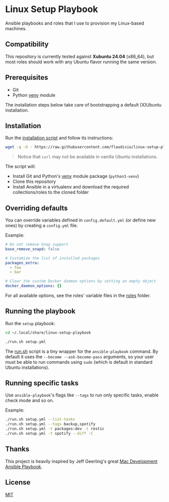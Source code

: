 # Linux Setup Playbook

Ansible playbooks and roles that I use to provision my Linux-based machines.

## Compatibility

This repository is currently tested against **Xubuntu 24.04** (x86_64), but most roles should work with any Ubuntu flavor
running the same version.

## Prerequisites

- Git
- Python [venv](https://docs.python.org/3/library/venv.html) module

The installation steps below take care of bootstrapping a default (X)Ubuntu installation.

## Installation

Run the [installation script](install.sh) and follow its instructions:

```bash
wget -q -O - https://raw.githubusercontent.com/flaudisio/linux-setup-playbook/refs/heads/main/install.sh | bash
```

> Notice that `curl` may not be available in vanilla Ubuntu installations.

The script will:

- Install Git and Python's [venv](https://docs.python.org/3/library/venv.html) module package (`python3-venv`)
- Clone this repository
- Install Ansible in a virtualenv and download the required collections/roles to the cloned folder

## Overriding defaults

You can override variables defined in `config.default.yml` (or define new ones) by creating a `config.yml` file.

Example:

```yaml
# Do not remove Snap support
base_remove_snapd: false

# Customize the list of installed packages
packages_extra:
  - foo
  - bar

# Clear the custom Docker daemon options by setting an empty object
docker_daemon_options: {}
```

For all available options, see the roles' variable files in the [roles](roles) folder.

## Running the playbook

Run the `setup` playbook:

```bash
cd ~/.local/share/linux-setup-playbook

./run.sh setup.yml
```

The [run.sh](run.sh) script is a tiny wrapper for the `ansible-playbook` command. By default it uses the `--become --ask-become-pass`
arguments, so your user must be able to run commands using `sudo` (which is default in standard Ubuntu installations).

## Running specific tasks

Use `ansible-playbook`'s flags like `--tags` to run only specific tasks, enable check mode and so on.

Example:

```bash
./run.sh setup.yml --list-tasks
./run.sh setup.yml --tags backup,spotify
./run.sh setup.yml -t packages:dev -t restic
./run.sh setup.yml -t spotify --diff -C
```

## Thanks

This project is heavily inspired by Jeff Geerling's great [Mac Development Ansible Playbook](https://github.com/geerlingguy/mac-dev-playbook).

## License

[MIT](LICENSE)
